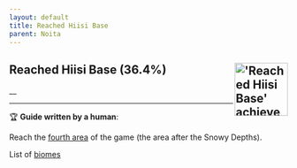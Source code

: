 ```yaml
---
layout: default
title: Reached Hiisi Base
parent: Noita
---
```


## Reached Hiisi Base (36.4%) <img align="right" src="https://cdn.cloudflare.steamstatic.com/steamcommunity/public/images/apps/881100/c219c3651fcf6dd48c3db6fbbbbd18a39c397697.jpg" alt="'Reached Hiisi Base' achievement icon" width="96" height="96">

__

---

:trophy: **Guide written by a human**:

Reach the [fourth area](https://noita.wiki.com/wiki/Hiisi_Base) of the game (the area after the Snowy Depths). 

List of [biomes](https://noita.wiki.gg/wiki/Biomes)

